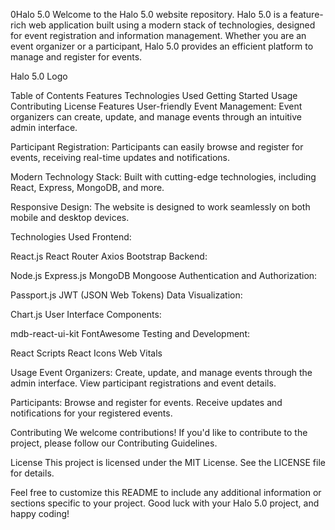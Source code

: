 0Halo 5.0
Welcome to the Halo 5.0 website repository. Halo 5.0 is a feature-rich web application built using a modern stack of technologies, designed for event registration and information management. Whether you are an event organizer or a participant, Halo 5.0 provides an efficient platform to manage and register for events.

Halo 5.0 Logo

Table of Contents
Features
Technologies Used
Getting Started
Usage
Contributing
License
Features
User-friendly Event Management: Event organizers can create, update, and manage events through an intuitive admin interface.

Participant Registration: Participants can easily browse and register for events, receiving real-time updates and notifications.

Modern Technology Stack: Built with cutting-edge technologies, including React, Express, MongoDB, and more.

Responsive Design: The website is designed to work seamlessly on both mobile and desktop devices.

Technologies Used
Frontend:

React.js
React Router
Axios
Bootstrap
Backend:

Node.js
Express.js
MongoDB
Mongoose
Authentication and Authorization:

Passport.js
JWT (JSON Web Tokens)
Data Visualization:

Chart.js
User Interface Components:

mdb-react-ui-kit
FontAwesome
Testing and Development:

React Scripts
React Icons
Web Vitals

Usage
Event Organizers: Create, update, and manage events through the admin interface. View participant registrations and event details.

Participants: Browse and register for events. Receive updates and notifications for your registered events.

Contributing
We welcome contributions! If you'd like to contribute to the project, please follow our Contributing Guidelines.

License
This project is licensed under the MIT License. See the LICENSE file for details.

Feel free to customize this README to include any additional information or sections specific to your project. Good luck with your Halo 5.0 project, and happy coding!
